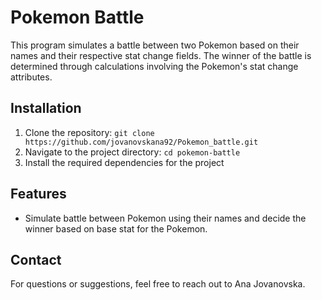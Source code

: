 # Pokemon Battle

This program simulates a battle between two Pokemon based on their names and their respective stat change fields. The winner of the battle is determined through calculations involving the Pokemon's stat change attributes.

## Installation

1. Clone the repository: `git clone https://github.com/jovanovskana92/Pokemon_battle.git`
2. Navigate to the project directory: `cd pokemon-battle`
3. Install the required dependencies for the project


## Features

- Simulate battle between Pokemon using their names and decide the winner based on base stat for the Pokemon.


## Contact

For questions or suggestions, feel free to reach out to Ana Jovanovska.
